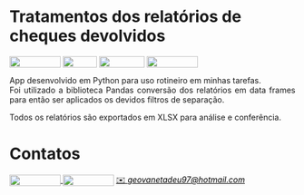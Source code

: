 # Tratamentos dos relatórios de cheques devolvidos

<div style="display: inline-block;">
<img align="center" height="20px" width="90px" src="https://img.shields.io/badge/Maintained%3F-yes-green.svg"/> 
<img align="center" height="20px" width="60px" src="https://img.shields.io/badge/Python-3776AB?style=for-the-badge&logo=python&logoColor=white"/> 
<img align="center" height="20px" width="80px" src="https://img.shields.io/badge/Made%20for-VSCode-1f425f.svg"/> 
<a href="https://github.com/mpiress/midpy/issues">
<img align="center" height="20px" width="90px" src="https://img.shields.io/badge/contributions-welcome-brightgreen.svg?style=flat"/>
</a> 
</div>

<p> </p>
<p> </p>


<p align="justify">
App desenvolvido em Python para uso rotineiro em minhas tarefas.<br>
Foi utilizado a biblioteca Pandas conversão dos relatórios em data frames para então ser aplicados os devidos filtros de separação.
</p> 

<p align="justify">
Todos os relatórios são exportados em XLSX para análise e conferência.
</p>

# Contatos

<div style="display: inline-block;">
<a href="https://t.me/geotadeu">
<img align="center" height="20px" width="90px" src="https://img.shields.io/badge/Telegram-2CA5E0?style=for-the-badge&logo=telegram&logoColor=white"/> 
</a>
<a href="https://www.linkedin.com/in/geovanetadeu/">
<img align="center" height="20px" width="90px" src="https://img.shields.io/badge/LinkedIn-0077B5?style=for-the-badge&logo=linkedin&logoColor=white"/>
</a>
</div>

<a style="color:black" href="mailto:geovanetadeu97@hotmail.com?subject=[GitHub]%20Source%20Dynamic%20Lists">
✉️ <i>geovanetadeu97@hotmail.com</i>
</a>

